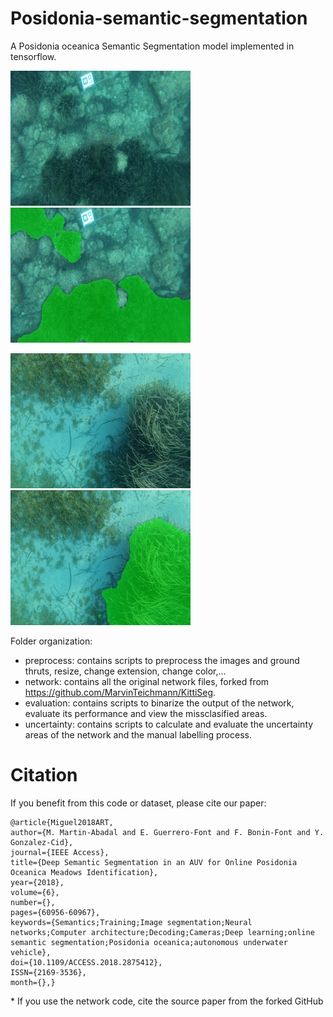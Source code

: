 # Posidonia-semantic-segmentation

A Posidonia oceanica Semantic Segmentation model implemented in tensorflow.


<img src="vgg16fcn8/examples/159_00003.png" width="288"> <img src="vgg16fcn8/examples/159_00003_green.png" width="288">

<img src="vgg16fcn8/examples/v1_mix011.png" width="288"> <img src="vgg16fcn8/examples/v1_mix011_green.png" width="288">

Folder organization:

* preprocess: contains scripts to preprocess the images and ground thruts, resize, change extension, change color,...
* network: contains all the original network files, forked from https://github.com/MarvinTeichmann/KittiSeg.
* evaluation: contains scripts to binarize the output of the network, evaluate its performance and view the missclasified areas.
* uncertainty: contains scripts to calculate and evaluate the uncertainty areas of the network and the manual labelling process.

# Citation

If you benefit from this code or dataset, please cite our paper:

```
@article{Miguel2018ART, 
author={M. Martin-Abadal and E. Guerrero-Font and F. Bonin-Font and Y. Gonzalez-Cid}, 
journal={IEEE Access}, 
title={Deep Semantic Segmentation in an AUV for Online Posidonia Oceanica Meadows Identification}, 
year={2018}, 
volume={6}, 
number={}, 
pages={60956-60967}, 
keywords={Semantics;Training;Image segmentation;Neural networks;Computer architecture;Decoding;Cameras;Deep learning;online semantic segmentation;Posidonia oceanica;autonomous underwater vehicle}, 
doi={10.1109/ACCESS.2018.2875412}, 
ISSN={2169-3536}, 
month={},}
```
\* If you use the network code, cite the source paper from the forked GitHub
